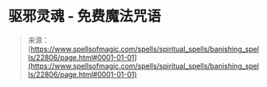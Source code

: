 <!--yml

category: 未分类

date: 2024-06-12 19:07:24

-->

# 驱邪灵魂 - 免费魔法咒语

> 来源：[https://www.spellsofmagic.com/spells/spiritual_spells/banishing_spells/22806/page.html#0001-01-01](https://www.spellsofmagic.com/spells/spiritual_spells/banishing_spells/22806/page.html#0001-01-01)
